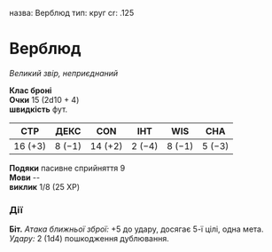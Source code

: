 назва: Верблюд тип: круг cr: .125

# Верблюд
_Великий звір, неприєднаний_

**Клас броні**    
**Очки** 15 (2d10 + 4)    
**швидкість** фут.

| СТР     | ДЕКС   | CON     | ІНТ    | WIS    | CHA    |
| ------- | ------ | ------- | ------ | ------ | ------ |
| 16 (+3) | 8 (−1) | 14 (+2) | 2 (−4) | 8 (−1) | 5 (−3) |

**Подяки** пасивне сприйняття 9    
**Мови** --    
**виклик** 1/8 (25 XP)

### Дії
**Біт.** _Атака ближньої зброї:_ +5 до удару, досягає 5-ї цілі, одна мета. _Удару:_ 2 (1d4) пошкодження дублювання. 